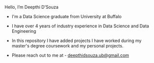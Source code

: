 Hello, I’m Deepthi D'Souza 
- I'm a Data Science graduate from University at Buffalo
- I have over 4 years of industry experience in Data Science and Data Engineering

- In this repository I have added projects I have worked during my master's degree coursework and my personal projects.

- Please reach out to me at - deepthidsouza.ub@gmail.com

<!---
dsouzadeepthi/dsouzadeepthi is a ✨ special ✨ repository because its `README.md` (this file) appears on your GitHub profile.
You can click the Preview link to take a look at your changes.
--->
